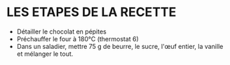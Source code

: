 # LES ETAPES DE LA RECETTE

- Détailler le chocolat en pépites
- Préchauffer le four à 180°C (thermostat 6)
- Dans un saladier, mettre 75 g de beurre, le sucre, l'œuf entier, la vanille et mélanger le tout.


